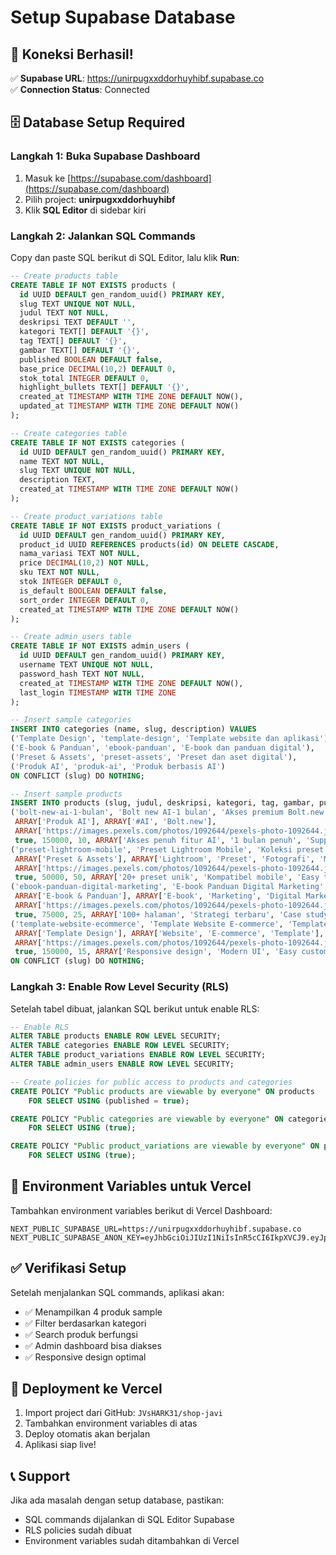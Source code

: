 # Setup Supabase Database

## 🔗 Koneksi Berhasil!
✅ **Supabase URL**: https://unirpugxxddorhuyhibf.supabase.co  
✅ **Connection Status**: Connected

## 🗄️ Database Setup Required

### Langkah 1: Buka Supabase Dashboard
1. Masuk ke [https://supabase.com/dashboard](https://supabase.com/dashboard)
2. Pilih project: **unirpugxxddorhuyhibf**
3. Klik **SQL Editor** di sidebar kiri

### Langkah 2: Jalankan SQL Commands
Copy dan paste SQL berikut di SQL Editor, lalu klik **Run**:

```sql
-- Create products table
CREATE TABLE IF NOT EXISTS products (
  id UUID DEFAULT gen_random_uuid() PRIMARY KEY,
  slug TEXT UNIQUE NOT NULL,
  judul TEXT NOT NULL,
  deskripsi TEXT DEFAULT '',
  kategori TEXT[] DEFAULT '{}',
  tag TEXT[] DEFAULT '{}',
  gambar TEXT[] DEFAULT '{}',
  published BOOLEAN DEFAULT false,
  base_price DECIMAL(10,2) DEFAULT 0,
  stok_total INTEGER DEFAULT 0,
  highlight_bullets TEXT[] DEFAULT '{}',
  created_at TIMESTAMP WITH TIME ZONE DEFAULT NOW(),
  updated_at TIMESTAMP WITH TIME ZONE DEFAULT NOW()
);

-- Create categories table
CREATE TABLE IF NOT EXISTS categories (
  id UUID DEFAULT gen_random_uuid() PRIMARY KEY,
  name TEXT NOT NULL,
  slug TEXT UNIQUE NOT NULL,
  description TEXT,
  created_at TIMESTAMP WITH TIME ZONE DEFAULT NOW()
);

-- Create product_variations table
CREATE TABLE IF NOT EXISTS product_variations (
  id UUID DEFAULT gen_random_uuid() PRIMARY KEY,
  product_id UUID REFERENCES products(id) ON DELETE CASCADE,
  nama_variasi TEXT NOT NULL,
  price DECIMAL(10,2) NOT NULL,
  sku TEXT NOT NULL,
  stok INTEGER DEFAULT 0,
  is_default BOOLEAN DEFAULT false,
  sort_order INTEGER DEFAULT 0,
  created_at TIMESTAMP WITH TIME ZONE DEFAULT NOW()
);

-- Create admin_users table
CREATE TABLE IF NOT EXISTS admin_users (
  id UUID DEFAULT gen_random_uuid() PRIMARY KEY,
  username TEXT UNIQUE NOT NULL,
  password_hash TEXT NOT NULL,
  created_at TIMESTAMP WITH TIME ZONE DEFAULT NOW(),
  last_login TIMESTAMP WITH TIME ZONE
);

-- Insert sample categories
INSERT INTO categories (name, slug, description) VALUES
('Template Design', 'template-design', 'Template website dan aplikasi'),
('E-book & Panduan', 'ebook-panduan', 'E-book dan panduan digital'),
('Preset & Assets', 'preset-assets', 'Preset dan aset digital'),
('Produk AI', 'produk-ai', 'Produk berbasis AI')
ON CONFLICT (slug) DO NOTHING;

-- Insert sample products
INSERT INTO products (slug, judul, deskripsi, kategori, tag, gambar, published, base_price, stok_total, highlight_bullets) VALUES
('bolt-new-ai-1-bulan', 'Bolt new AI-1 bulan', 'Akses premium Bolt.new untuk 1 bulan penuh dengan fitur AI terbaru', 
 ARRAY['Produk AI'], ARRAY['#AI', 'Bolt.new'], 
 ARRAY['https://images.pexels.com/photos/1092644/pexels-photo-1092644.jpeg?auto=compress&cs=tinysrgb&w=800'], 
 true, 150000, 10, ARRAY['Akses penuh fitur AI', '1 bulan penuh', 'Support 24/7']),
('preset-lightroom-mobile', 'Preset Lightroom Mobile', 'Koleksi preset Lightroom untuk mobile photography',
 ARRAY['Preset & Assets'], ARRAY['Lightroom', 'Preset', 'Fotografi', 'Mobile'],
 ARRAY['https://images.pexels.com/photos/1092644/pexels-photo-1092644.jpeg?auto=compress&cs=tinysrgb&w=800'],
 true, 50000, 50, ARRAY['20+ preset unik', 'Kompatibel mobile', 'Easy to use']),
('ebook-panduan-digital-marketing', 'E-book Panduan Digital Marketing', 'Panduan lengkap digital marketing untuk pemula',
 ARRAY['E-book & Panduan'], ARRAY['E-book', 'Marketing', 'Digital Marketing'],
 ARRAY['https://images.pexels.com/photos/1092644/pexels-photo-1092644.jpeg?auto=compress&cs=tinysrgb&w=800'],
 true, 75000, 25, ARRAY['100+ halaman', 'Strategi terbaru', 'Case study real']),
('template-website-ecommerce', 'Template Website E-commerce', 'Template website e-commerce modern dan responsive',
 ARRAY['Template Design'], ARRAY['Website', 'E-commerce', 'Template'],
 ARRAY['https://images.pexels.com/photos/1092644/pexels-photo-1092644.jpeg?auto=compress&cs=tinysrgb&w=800'],
 true, 150000, 15, ARRAY['Responsive design', 'Modern UI', 'Easy customization'])
ON CONFLICT (slug) DO NOTHING;
```

### Langkah 3: Enable Row Level Security (RLS)
Setelah tabel dibuat, jalankan SQL berikut untuk enable RLS:

```sql
-- Enable RLS
ALTER TABLE products ENABLE ROW LEVEL SECURITY;
ALTER TABLE categories ENABLE ROW LEVEL SECURITY;
ALTER TABLE product_variations ENABLE ROW LEVEL SECURITY;
ALTER TABLE admin_users ENABLE ROW LEVEL SECURITY;

-- Create policies for public access to products and categories
CREATE POLICY "Public products are viewable by everyone" ON products
    FOR SELECT USING (published = true);

CREATE POLICY "Public categories are viewable by everyone" ON categories
    FOR SELECT USING (true);

CREATE POLICY "Public product_variations are viewable by everyone" ON product_variations
    FOR SELECT USING (true);
```

## 🔐 Environment Variables untuk Vercel

Tambahkan environment variables berikut di Vercel Dashboard:

```
NEXT_PUBLIC_SUPABASE_URL=https://unirpugxxddorhuyhibf.supabase.co
NEXT_PUBLIC_SUPABASE_ANON_KEY=eyJhbGciOiJIUzI1NiIsInR5cCI6IkpXVCJ9.eyJpc3MiOiJzdXBhYmFzZSIsInJlZiI6InVuaXJwdWd4eGRkb3JodXloaWJmIiwicm9sZSI6ImFub24iLCJpYXQiOjE3NTk1ODQ4NjQsImV4cCI6MjA3NTE2MDg2NH0.omUJHaOgWvk03SggAsnNetpxK5dQ76SnmRKFc8EXEgM
```

## ✅ Verifikasi Setup

Setelah menjalankan SQL commands, aplikasi akan:
- ✅ Menampilkan 4 produk sample
- ✅ Filter berdasarkan kategori
- ✅ Search produk berfungsi
- ✅ Admin dashboard bisa diakses
- ✅ Responsive design optimal

## 🚀 Deployment ke Vercel

1. Import project dari GitHub: `JVsHARK31/shop-javi`
2. Tambahkan environment variables di atas
3. Deploy otomatis akan berjalan
4. Aplikasi siap live!

## 📞 Support

Jika ada masalah dengan setup database, pastikan:
- SQL commands dijalankan di SQL Editor Supabase
- RLS policies sudah dibuat
- Environment variables sudah ditambahkan di Vercel
